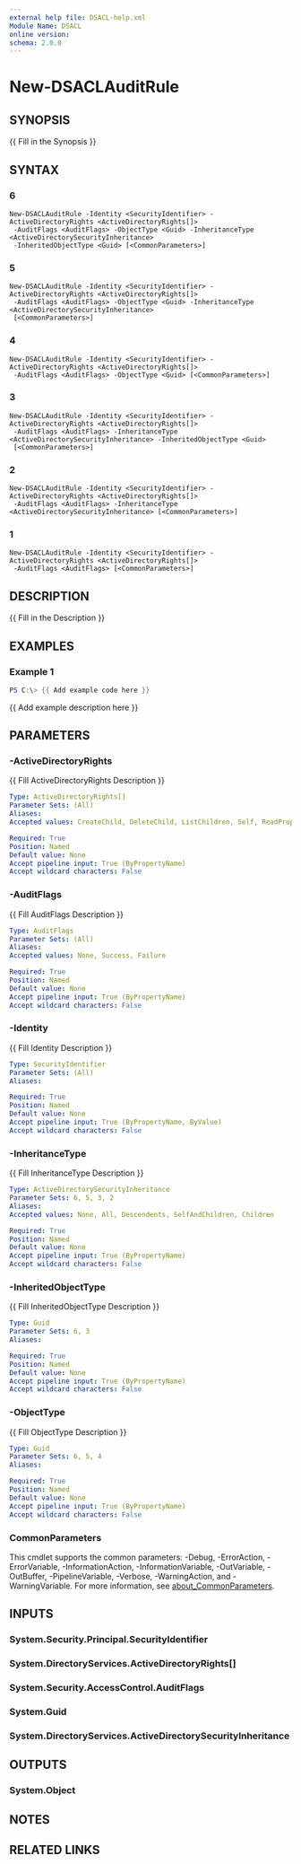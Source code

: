 ```yaml
---
external help file: DSACL-help.xml
Module Name: DSACL
online version:
schema: 2.0.0
---
```


# New-DSACLAuditRule

## SYNOPSIS
{{ Fill in the Synopsis }}

## SYNTAX

### 6
```
New-DSACLAuditRule -Identity <SecurityIdentifier> -ActiveDirectoryRights <ActiveDirectoryRights[]>
 -AuditFlags <AuditFlags> -ObjectType <Guid> -InheritanceType <ActiveDirectorySecurityInheritance>
 -InheritedObjectType <Guid> [<CommonParameters>]
```

### 5
```
New-DSACLAuditRule -Identity <SecurityIdentifier> -ActiveDirectoryRights <ActiveDirectoryRights[]>
 -AuditFlags <AuditFlags> -ObjectType <Guid> -InheritanceType <ActiveDirectorySecurityInheritance>
 [<CommonParameters>]
```

### 4
```
New-DSACLAuditRule -Identity <SecurityIdentifier> -ActiveDirectoryRights <ActiveDirectoryRights[]>
 -AuditFlags <AuditFlags> -ObjectType <Guid> [<CommonParameters>]
```

### 3
```
New-DSACLAuditRule -Identity <SecurityIdentifier> -ActiveDirectoryRights <ActiveDirectoryRights[]>
 -AuditFlags <AuditFlags> -InheritanceType <ActiveDirectorySecurityInheritance> -InheritedObjectType <Guid>
 [<CommonParameters>]
```

### 2
```
New-DSACLAuditRule -Identity <SecurityIdentifier> -ActiveDirectoryRights <ActiveDirectoryRights[]>
 -AuditFlags <AuditFlags> -InheritanceType <ActiveDirectorySecurityInheritance> [<CommonParameters>]
```

### 1
```
New-DSACLAuditRule -Identity <SecurityIdentifier> -ActiveDirectoryRights <ActiveDirectoryRights[]>
 -AuditFlags <AuditFlags> [<CommonParameters>]
```

## DESCRIPTION
{{ Fill in the Description }}

## EXAMPLES

### Example 1
```powershell
PS C:\> {{ Add example code here }}
```

{{ Add example description here }}

## PARAMETERS

### -ActiveDirectoryRights
{{ Fill ActiveDirectoryRights Description }}

```yaml
Type: ActiveDirectoryRights[]
Parameter Sets: (All)
Aliases:
Accepted values: CreateChild, DeleteChild, ListChildren, Self, ReadProperty, WriteProperty, DeleteTree, ListObject, ExtendedRight, Delete, ReadControl, GenericExecute, GenericWrite, GenericRead, WriteDacl, WriteOwner, GenericAll, Synchronize, AccessSystemSecurity

Required: True
Position: Named
Default value: None
Accept pipeline input: True (ByPropertyName)
Accept wildcard characters: False
```

### -AuditFlags
{{ Fill AuditFlags Description }}

```yaml
Type: AuditFlags
Parameter Sets: (All)
Aliases:
Accepted values: None, Success, Failure

Required: True
Position: Named
Default value: None
Accept pipeline input: True (ByPropertyName)
Accept wildcard characters: False
```

### -Identity
{{ Fill Identity Description }}

```yaml
Type: SecurityIdentifier
Parameter Sets: (All)
Aliases:

Required: True
Position: Named
Default value: None
Accept pipeline input: True (ByPropertyName, ByValue)
Accept wildcard characters: False
```

### -InheritanceType
{{ Fill InheritanceType Description }}

```yaml
Type: ActiveDirectorySecurityInheritance
Parameter Sets: 6, 5, 3, 2
Aliases:
Accepted values: None, All, Descendents, SelfAndChildren, Children

Required: True
Position: Named
Default value: None
Accept pipeline input: True (ByPropertyName)
Accept wildcard characters: False
```

### -InheritedObjectType
{{ Fill InheritedObjectType Description }}

```yaml
Type: Guid
Parameter Sets: 6, 3
Aliases:

Required: True
Position: Named
Default value: None
Accept pipeline input: True (ByPropertyName)
Accept wildcard characters: False
```

### -ObjectType
{{ Fill ObjectType Description }}

```yaml
Type: Guid
Parameter Sets: 6, 5, 4
Aliases:

Required: True
Position: Named
Default value: None
Accept pipeline input: True (ByPropertyName)
Accept wildcard characters: False
```

### CommonParameters
This cmdlet supports the common parameters: -Debug, -ErrorAction, -ErrorVariable, -InformationAction, -InformationVariable, -OutVariable, -OutBuffer, -PipelineVariable, -Verbose, -WarningAction, and -WarningVariable. For more information, see [about_CommonParameters](http://go.microsoft.com/fwlink/?LinkID=113216).

## INPUTS

### System.Security.Principal.SecurityIdentifier

### System.DirectoryServices.ActiveDirectoryRights[]

### System.Security.AccessControl.AuditFlags

### System.Guid

### System.DirectoryServices.ActiveDirectorySecurityInheritance

## OUTPUTS

### System.Object
## NOTES

## RELATED LINKS
